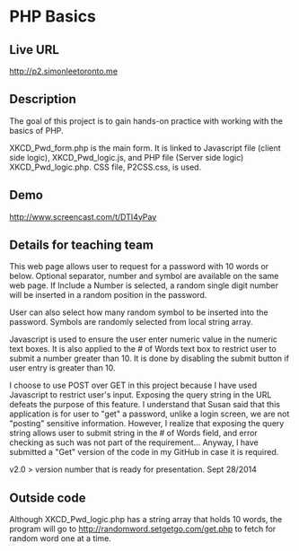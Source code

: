 # PHP Basics

## Live URL
<http://p2.simonleetoronto.me>

## Description
The goal of this project is to gain hands-on practice with working with the basics of PHP.

XKCD_Pwd_form.php is the main form.  It is linked to Javascript file (client side logic), XKCD_Pwd_logic.js, 
and PHP file (Server side logic) XKCD_Pwd_logic.php.  CSS file, P2CSS.css, is used. 

## Demo
http://www.screencast.com/t/DTI4yPay

## Details for teaching team
This web page allows user to request for a password with 10 words or below. Optional separator, number and symbol
are available on the same web page.  If Include a Number is selected, a random single digit number will be inserted 
in a random position in the password.  

User can also select how many random symbol to be inserted into the password.  Symbols are randomly selected from 
local string array.  

Javascript is used to ensure the user enter numeric value in the numeric text boxes.  It is also applied to the # of Words
text box to restrict user to submit a number greater than 10.  It is done by disabling the submit button if user entry is 
greater than 10. 

I choose to use POST over GET in this project because I have used Javascript to restrict user's input.  Exposing the 
query string in the URL defeats the purpose of this feature. I understand that Susan said that this application is for user to 
"get" a password, unlike a login screen, we are not "posting" sensitive information.  However, I realize that exposing the 
query string allows user to submit string in the # of Words field, and error checking as such was not part of the requirement...
Anyway, I have submitted a "Get" version of the code in my GitHub in case it is required. 

v2.0 > version number that is ready for presentation. Sept 28/2014

## Outside code
Although XKCD_Pwd_logic.php has a string array that holds 10 words, the program will go to 
http://randomword.setgetgo.com/get.php to fetch for random word one at a time. 